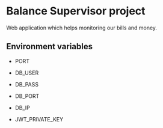 # Balance Supervisor project

Web application which helps monitoring our bills and money.

## Environment variables

- PORT

- DB_USER
- DB_PASS
- DB_PORT
- DB_IP
- JWT_PRIVATE_KEY

